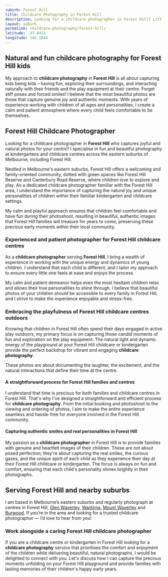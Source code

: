 ```yaml
---
suburb: Forest Hill
title: Childcare Photography in Forest Hill
description: Looking for a childcare photographer in Forest Hill? Little Lens Photography captures magical moments at your centre. Book a session today.
layout: suburb
permalink: childcare-photography/forest-hill/
latitude: -37.8431
longitude: 145.1844
---
```


## Natural and fun childcare photography for Forest Hill kids

My approach to **childcare photography** in **Forest Hill** is all about capturing kids being kids – having fun, exploring their surroundings, and interacting naturally with their friends and the play equipment at their centre. Forget stiff poses and forced smiles! I believe that the most beautiful photos are those that capture genuine joy and authentic moments. With years of experience working with children of all ages and personalities, I create a calm and patient atmosphere where every child feels comfortable to be themselves.

## Forest Hill Childcare Photographer

Looking for a childcare photographer in **Forest Hill** who captures joyful and natural photos for your centre? I specialise in fun and beautiful photography at kindergartens and childcare centres across the eastern suburbs of Melbourne, including Forest Hill.

Nestled in Melbourne's eastern suburbs, Forest Hill offers a welcoming and family-oriented community, dotted with green spaces like Forest Hill Reserve and Canterbury Road Reserve, where children love to explore and play. As a dedicated childcare photographer familiar with the Forest Hill area, I understand the importance of capturing the natural joy and unique personalities of children within their familiar kindergarten and childcare settings.

My calm and playful approach ensures that children feel comfortable and have fun during their photoshoot, resulting in beautiful, authentic images that Forest Hill families will treasure for years to come, preserving these precious early moments within their local community.

### Experienced and patient photographer for Forest Hill childcare centres

As a **childcare photographer** serving **Forest Hill**, I bring a wealth of experience in working with the unique energy and dynamics of young children. I understand that each child is different, and I tailor my approach to ensure every little one feels at ease and enjoys the process.

My calm and patient demeanor helps even the most hesitant children relax and allows their true personalities to shine through. I believe that beautiful photos of your children should be accessible to every family in Forest Hill, and I strive to make the experience enjoyable and stress-free.

### Embracing the playfulness of Forest Hill childcare centres outdoors

Knowing that children in Forest Hill often spend their days engaged in active play outdoors, my primary focus is on capturing those candid moments of fun and exploration on the play equipment. The natural light and dynamic energy of the playground at your Forest Hill childcare or kindergarten provide the perfect backdrop for vibrant and engaging **childcare photography**.

These photos are about documenting the laughter, the excitement, and the natural interactions that define their time at the centre.

#### A straightforward process for Forest Hill families and centres

I understand that time is precious for both families and childcare centres in Forest Hill. That's why I've designed a straightforward and efficient process for **childcare photography**. From the initial booking and photoshoot to the viewing and ordering of photos, I aim to make the entire experience seamless and hassle-free for everyone involved in the Forest Hill community.

#### Capturing authentic smiles and real personalities in Forest Hill

My passion as a **childcare photographer** in Forest Hill is to provide families with genuine and heartfelt images of their children. These are not about posed perfection; they're about capturing the real smiles, the curious gazes, and the unique spirit of each child as they experience their day at their Forest Hill childcare or kindergarten. The focus is always on fun and comfort, ensuring that each child's personality shines brightly in their photographs.

## Serving Forest Hill and nearby suburbs

I am based in Melbourne’s eastern suburbs and regularly photograph at centres in Forest Hill, [Glen Waverley](/childcare-photography/glen-waverley/), [Wantirna](/childcare-photography/wantirna/), [Mount Waverley](/childcare-photography/mount-waverley/) and [Burwood](/childcare-photography/burwood/). If you’re in the area and looking for a trusted childcare photographer — I’d love to hear from you!

### Work alongside a caring Forest Hill childcare photographer

If you are a childcare centre or kindergarten in Forest Hill looking for a **childcare photography** service that prioritises the comfort and enjoyment of the children while delivering beautiful, natural photographs, I would be delighted to connect with you. Let's discuss how I can capture the precious moments unfolding on your Forest Hill playground and provide families with lasting memories of their children's happy early years.
